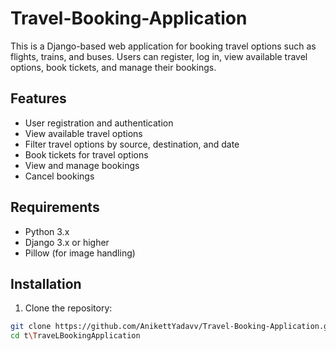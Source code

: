 # Travel-Booking-Application
This is a Django-based web application for booking travel options such as flights, trains, and buses. Users can register, log in, view available travel options, book tickets, and manage their bookings.

## Features

- User registration and authentication
- View available travel options
- Filter travel options by source, destination, and date
- Book tickets for travel options
- View and manage bookings
- Cancel bookings

## Requirements

- Python 3.x
- Django 3.x or higher
- Pillow (for image handling)

## Installation

1. Clone the repository:

```bash
git clone https://github.com/AnikettYadavv/Travel-Booking-Application.git
cd t\TraveLBookingApplication
